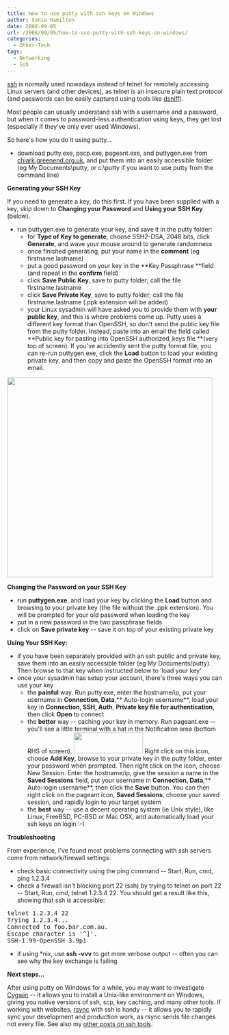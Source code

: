 ```yaml
---
title: How to use putty with ssh keys on Windows
author: Sonia Hamilton
date: 2008-09-05
url: /2008/09/05/how-to-use-putty-with-ssh-keys-on-windows/
categories:
  - Other-Tech
tags:
  - Networking
  - Ssh
---
```

[ssh][1] is normally used nowadays instead of telnet for remotely accessing Linux servers (and other devices), as telnet is an insecure plain text protocol (and passwords can be easily captured using tools like [dsniff][2]).

<!--more-->

Most people can usually understand ssh with a username and a password, but when it comes to password-less authentication using keys, they get lost (especially if they've only ever used Windows).

So here's how you do it using putty&#8230;<!--more-->

  * download putty.exe, pscp.exe, pageant.exe, and puttygen.exe from [chiark.greenend.org.uk][3], and put them into an easily accessible folder (eg My Documents\putty, or c:\putty if you want to use putty from the command line)

**Generating your SSH Key**

If you need to generate a key, do this first. If you have been supplied with a key, skip down to **Changing your Password** and **Using your SSH Key** (below).

  * run puttygen.exe to generate your key, and save it in the putty folder: 
      * for **Type of Key to generate**, choose SSH2-DSA, 2048 bits, click **Generate**, and wave your mouse around to generate randomness
      * once finished generating, put your name in the **comment** (eg firstname.lastname)
      * put a good password on your key in the **Key Passphrase **field (and repeat in the **confirm** field)
      * click **Save Public Key**, save to putty folder; call the file firstname.lastname
      * click **Save Private Key**, save to putty folder; call the file firstname.lastname (.ppk extension will be added)
      * your Linux sysadmin will have asked you to provide them with **your public key**, and this is where problems come up. Putty uses a different key format than OpenSSH, so don't send the public key file from the putty folder. Instead, paste into an email the field called **Public key for pasting into OpenSSH authorized_keys file **(very top of screen). If you've accidently sent the putty format file, you can re-run puttygen.exe, click the **Load** button to load your existing private key, and then copy and paste the OpenSSH format into an email.

[<img class="alignnone size-full wp-image-155" title="putty_openssh" src="http://blog.snowfrog.net/wp-content/uploads/2008/09/putty_openssh.png" alt="" width="480" height="467" />][4]

**Changing the Password on your SSH Key**

  * run **puttygen.exe**, and load your key by clicking the **Load** button and browsing to your private key (the file without the .ppk extension). You will be prompted for your old password when loading the key
  * put in a new password in the two passphrase fields
  * click on **Save private key** -- save it on top of your existing private key

**Using Your SSH Key:**

  * if you have been separately provided with an ssh public and private key, save them into an easily accessible folder (eg My Documents/putty). Then browse to that key when instructed below to &#8216;load your key'
  * once your sysadmin has setup your account, there's three ways you can use your key 
      * the **painful** way. Run putty.exe, enter the hostname/ip, put your username in **Connection, Data**,** Auto-login username**, load your key in **Connection, SSH, Auth**, **Private key file for authentication**, then click **Open** to connect
      * the **better** way -- caching your key in memory. Run pageant.exe -- you'll see a little terminal with a hat in the Notification area (bottom RHS of screen). [<img class="alignnone size-full wp-image-164" title="pageant" src="http://blog.snowfrog.net/wp-content/uploads/2008/09/pageant.png" alt="" width="162" height="49" />][5] Right click on this icon, choose **Add Key**, browse to your private key in the putty folder, enter your password when prompted. Then right click on the icon, choose New Session. Enter the hostname/ip, give the session a name in the **Saved Sessions** field, put your username in **Connection, Data**,** Auto-login username**, then click the **Save** button. You can then right click on the pageant icon, **Saved Sessions**, choose your saved session, and rapidly login to your target system
      * the **best** way -- use a decent operating system (ie Unix style), like Linux, FreeBSD, PC-BSD or Mac OSX, and automatically load your ssh keys on login :-)

**Troubleshooting**

From experience, I've found most problems connecting with ssh servers come from network/firewall settings:

  * check basic connectivity using the ping command -- Start, Run, cmd, ping 1.2.3.4
  * check a firewall isn't blocking port 22 (ssh) by trying to telnet on port 22 -- Start, Run, cmd, telnet 1.2.3.4 22. You should get a result like this, showing that ssh is accessible:
<pre>telnet 1.2.3.4 22
Trying 1.2.3.4...
Connected to foo.bar.com.au.
Escape character is '^]'.
SSH-1.99-OpenSSH_3.9p1</pre>

  * if using *nix, use **ssh -vvv** to get more verbose output -- often you can see why the key exchange is failing

**Next steps&#8230;**

After using putty on Windows for a while, you may want to investigate [Cygwin][6] -- it allows you to install a Unix-like environment on Windows, giving you native versions of ssh, scp, key caching, and many other tools. If working with websites, [rsync][7] with ssh is handy -- it allows you to rapidly sync your development and production work, as rsync sends file changes not every file. See also my [other posts on ssh tools][8].

 [1]: http://en.wikipedia.org/wiki/Secure_Shell
 [2]: http://monkey.org/~dugsong/dsniff/
 [3]: http://www.chiark.greenend.org.uk/~sgtatham/putty/download.html
 [4]: http://blog.snowfrog.net/wp-content/uploads/2008/09/putty_openssh.png
 [5]: http://blog.snowfrog.net/wp-content/uploads/2008/09/pageant.png
 [6]: http://www.cygwin.com/
 [7]: http://en.wikipedia.org/wiki/Rsync
 [8]: http://blog.snowfrog.net/tag/ssh/
